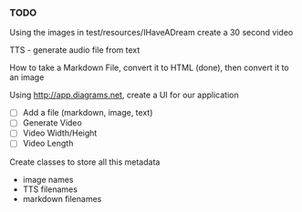 ### TODO

Using the images in test/resources/IHaveADream create a 30 second video

TTS - generate audio file from text

How to take a Markdown File, convert it to HTML (done), then convert it to an image

Using http://app.diagrams.net, create a UI for our application

- [ ] Add a file (markdown, image, text)
- [ ] Generate Video
- [ ] Video Width/Height
- [ ] Video Length

Create classes to store all this metadata

- image names
- TTS filenames
- markdown filenames